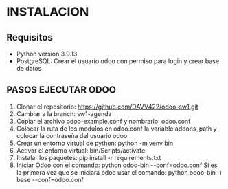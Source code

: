 # INSTALACION
## Requisitos
- Python version 3.9.13
- PostgreSQL: Crear el usuario odoo con permiso para login y crear base de datos
## PASOS EJECUTAR ODOO
1. Clonar el repositorio: https://github.com/DAVV422/odoo-sw1.git
2. Cambiar a la branch: sw1-agenda
3. Copiar el archivo odoo-example.conf y nombrarlo: odoo.conf
4. Colocar la ruta de los modulos en odoo.conf la variable addons_path y colocar la contraseña del usuario odoo
5. Crear un entorno virtual de python: python -m venv bin
6. Activar el entorno virtual: bin/Scripts/activate
7. Instalar los paquetes: pip install -r requirements.txt
8. Iniciar Odoo con el comando: python odoo-bin --conf=odoo.conf
    Si es la primera vez que se iniciará odoo usar el comando: python odoo-bin -i base --conf=odoo.conf
